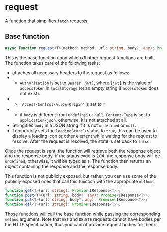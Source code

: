 # request

A function that simplifies `fetch` requests.

## Base function

```typescript
async function request<T>(method: method, url: string, body?: any): Promise<IResponse<T>>;
```

This is the base function upon which all other request functions are built. The function takes care of the following tasks:

- attaches all necessary headers to the request as follows:
- - `Authorization` is set to `Bearer [jwt]`, where `[jwt]` is the value of `accessToken` in `localStorage` (or an empty string if `accessToken` does not exist).
- - `'Access-Control-Allow-Origin'` is set to `*`
- - if `body` is different from `undefined` or `null`, `Content-Type` is set to `application/json`, otherwise, it is not attached at all.
- Stringifies `body` in a JSON string if it is not `undefined` or `null`.
- Temporarily sets the `loadingStore`'s status to `true`, this can be used to display a loading icon or other element while waiting for the request to resolve. After the request is resolved, the state is set back to `false`.

Once the request is sent, the function will retrieve both the response object and the response body. If the status code is 204, the response body will be `undefined`, otherwise, it will be typed as `T`. The function then returns an object containing the response and the response body.

This function is not publicly exposed, but rather, you can use some of the publicly exposed ones that call this function with the appropriate `method`.

```typescript
function get<T>(url: string): Promise<IResponse<T>>;
function post<T>(url: string, body?: any): Promise<IResponse<T>>;
function put<T>(url: string, body?: any): Promise<IResponse<T>>;
function del<T>(url: string): Promise<IResponse<T>>;
```

Those functions will call the base function while passing the corresponding `method` argument. Note that `GET` and `DELETE` requests cannot have bodies per the HTTP specification, thus you cannot provide request bodies for them.
